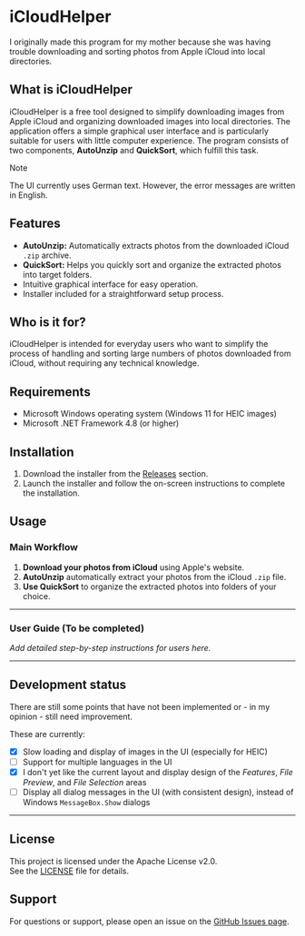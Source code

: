 # iCloudHelper

I originally made this program for my mother because she was having trouble downloading and sorting photos from Apple iCloud into local directories.

## What is iCloudHelper

iCloudHelper is a free tool designed to simplify downloading images from Apple iCloud and organizing downloaded images into local directories.
The application offers a simple graphical user interface and is particularly suitable for users with little computer experience.
The program consists of two components, **AutoUnzip** and **QuickSort**, which fulfill this task.

> [!NOTE]
> The UI currently uses German text. However, the error messages are written in English.

## Features

- **AutoUnzip:** Automatically extracts photos from the downloaded iCloud `.zip` archive.
- **QuickSort:** Helps you quickly sort and organize the extracted photos into target folders.
- Intuitive graphical interface for easy operation.
- Installer included for a straightforward setup process.

## Who is it for?

iCloudHelper is intended for everyday users who want to simplify the process of handling and sorting large numbers of photos downloaded from iCloud, without requiring any technical knowledge.

## Requirements

- Microsoft Windows operating system (Windows 11 for HEIC images)
- Microsoft .NET Framework 4.8 (or higher)

## Installation

1. Download the installer from the [Releases](https://github.com/X13-G44/iCloudHelper/releases) section.
2. Launch the installer and follow the on-screen instructions to complete the installation.

## Usage

### Main Workflow

1. **Download your photos from iCloud** using Apple's website.
2. **AutoUnzip** automatically extract your photos from the iCloud `.zip` file.
3. **Use QuickSort** to organize the extracted photos into folders of your choice.

---

### User Guide (To be completed)

_Add detailed step-by-step instructions for users here._

---

## Development status

There are still some points that have not been implemented or - in my opinion - still need improvement.

These are currently:
- [X] Slow loading and display of images in the UI (especially for HEIC)
- [ ] Support for multiple languages ​​in the UI
- [X] I don't yet like the current layout and display design of the *Features*, *File Preview*, and *File Selection* areas
- [ ] Display all dialog messages in the UI (with consistent design), instead of Windows `MessageBox.Show` dialogs

---

## License

This project is licensed under the Apache License v2.0.  
See the [LICENSE](LICENSE) file for details.

## Support

For questions or support, please open an issue on the [GitHub Issues page](https://github.com/X13-G44/iCloudHelper/issues).
